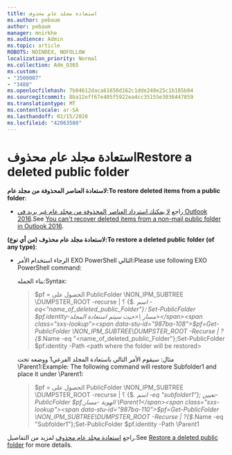 ```yaml
---
title: استعادة مجلد عام محذوف
ms.author: pebaum
author: pebaum
manager: mnirkhe
ms.audience: Admin
ms.topic: article
ROBOTS: NOINDEX, NOFOLLOW
localization_priority: Normal
ms.collection: Adm_O365
ms.custom:
- "3500007"
- "3488"
ms.openlocfilehash: 7b04612daca61650d162c1dde240e25c1b185b04
ms.sourcegitcommit: 8ba12eff67e405f5922ea4cc35155e3036447859
ms.translationtype: MT
ms.contentlocale: ar-SA
ms.lasthandoff: 02/15/2020
ms.locfileid: "42063580"
---
```

# <a name="restore-a-deleted-public-folder"></a><span data-ttu-id="987ba-102">استعادة مجلد عام محذوف</span><span class="sxs-lookup"><span data-stu-id="987ba-102">Restore a deleted public folder</span></span>

<span data-ttu-id="987ba-103">**لاستعادة العناصر المحذوفة من مجلد عام:**</span><span class="sxs-lookup"><span data-stu-id="987ba-103">**To restore deleted items from a public folder**:</span></span>

- <span data-ttu-id="987ba-104">راجع [لا يمكنك استرداد العناصر المحذوفة من مجلد عام غير بريد في Outlook 2016](https://aka.ms/pfrec).</span><span class="sxs-lookup"><span data-stu-id="987ba-104">See [You can't recover deleted items from a non-mail public folder in Outlook 2016](https://aka.ms/pfrec).</span></span>
 
<span data-ttu-id="987ba-105">**لاستعادة مجلد عام محذوف (من أي نوع):**</span><span class="sxs-lookup"><span data-stu-id="987ba-105">**To restore a deleted public folder (of any type)**:</span></span> 

- <span data-ttu-id="987ba-106">الرجاء استخدام الأمر EXO PowerShell التالي:</span><span class="sxs-lookup"><span data-stu-id="987ba-106">Please use following EXO PowerShell command:</span></span>

    <span data-ttu-id="987ba-107">بناء الجمله:</span><span class="sxs-lookup"><span data-stu-id="987ba-107">Syntax:</span></span>

    ><span data-ttu-id="987ba-108">$pf = الحصول على PublicFolder \NON_IPM_SUBTREE \DUMPSTER_ROOT -recurse | ؟ {$_. اسم -eq\<"name_of_deleted_public_Folder"}؛ Set-PublicFolder $pf.identity-مسار \<حيث سيتم استعادة المجلد></span><span class="sxs-lookup"><span data-stu-id="987ba-108">$pf=Get-PublicFolder \NON_IPM_SUBTREE\DUMPSTER_ROOT -Recurse  | ?{$_.Name -eq "\<name_of_deleted_public_Folder"};Set-PublicFolder $pf.identity -Path \<path where the folder will be restored></span></span>

    <span data-ttu-id="987ba-109">مثال: سيقوم الأمر التالي باستعادة المجلد الفرعي1 ووضعه تحت \Parent1:</span><span class="sxs-lookup"><span data-stu-id="987ba-109">Example: The following command will restore Subfolder1 and place it under \Parent1:</span></span>

    ><span data-ttu-id="987ba-110">$pf = الحصول على PublicFolder \NON_IPM_SUBTREE \DUMPSTER_ROOT -recurse | ؟ {$_. اسم -eq "subfolder1"}; تعيين-PublicFolder $pf.الهوية -مسار \Parent1</span><span class="sxs-lookup"><span data-stu-id="987ba-110">$pf=Get-PublicFolder \NON_IPM_SUBTREE\DUMPSTER_ROOT -Recurse | ?{$_.Name -eq "Subfolder1"};Set-PublicFolder $pf.identity -Path \Parent1</span></span>

<span data-ttu-id="987ba-111">راجع [استعادة مجلد عام محذوف](https://docs.microsoft.com/exchange/collaboration-exo/public-folders/restore-deleted-public-folder) لمزيد من التفاصيل.</span><span class="sxs-lookup"><span data-stu-id="987ba-111">See [Restore a deleted public folder](https://docs.microsoft.com/exchange/collaboration-exo/public-folders/restore-deleted-public-folder) for more details.</span></span>
